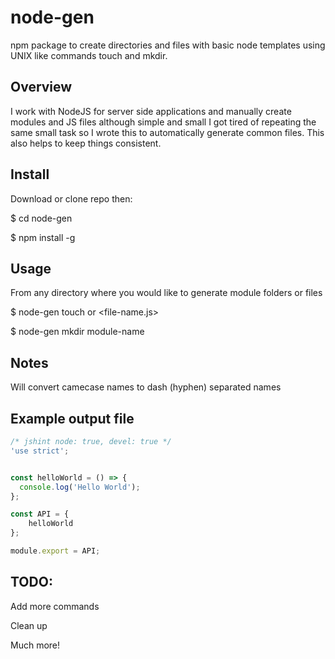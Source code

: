 # node-gen
npm package to create directories and files with basic node templates using UNIX like commands touch and mkdir.

## Overview
I work with NodeJS for server side applications and manually create modules and JS files although simple and small I got tired of repeating the same small task so I wrote this to automatically generate common files.  This also helps to keep things consistent.

## Install
Download or clone repo then:

$ cd node-gen

$ npm install -g

## Usage
From any directory where you would like to generate module folders or files

$ node-gen touch <file-name> or <file-name.js>

$ node-gen mkdir module-name

## Notes
Will convert camecase names to dash (hyphen) separated names

## Example output file
```javascript
/* jshint node: true, devel: true */
'use strict';


const helloWorld = () => {
  console.log('Hello World');  
};

const API = {
    helloWorld
};

module.export = API;
```

## TODO:
Add more commands

Clean up

Much more!
